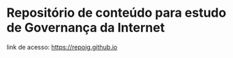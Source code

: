 # Repositório de conteúdo para estudo de Governança da Internet
link de acesso: https://repoig.github.io
